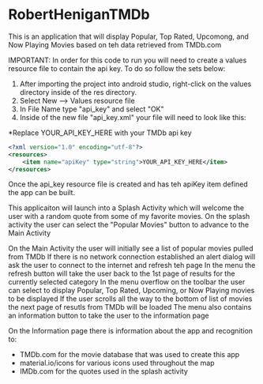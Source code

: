# RobertHeniganTMDb
This is an application that will display Popular, Top Rated, Upcomong, and Now Playing Movies based on teh data retrieved from TMDb.com

IMPORTANT:
In order for this code to run you will need to create a values resource file to contain the api key.
To do so follow the sets below:
  1) After importing the project into android studio, right-click on the values directory inside of the res directory.
  2) Select New --> Values resource file
  3) In File Name type "api_key" and select "OK"
  4) Inside of the new file "api_key.xml" your file will need to look like this:
  
*Replace YOUR_API_KEY_HERE with your TMDb api key

```xml
<?xml version="1.0" encoding="utf-8"?>
<resources>
    <item name="apiKey" type="string">YOUR_API_KEY_HERE</item>
</resources>
```

Once the api_key resource file is created and has teh apiKey item defined the app can be built.

This applicaiton will launch into a Splash Activity which will welcome the user with a random quote from some of my favorite movies.
On the splash activity the user can select the "Popular Movies" button to advance to the Main Activity

On the Main Activity the user will initially see a list of popular movies pulled from TMDb
If there is no network connection established an alert dialog will ask the user to connect to the internet and refresh teh page
In the menu the refresh button will take the user back to the 1st page of results for the currently selected category
In the menu overflow on the toolbar the user can select to display Popular, Top Rated, Upcoming, or Now Playing movies to be displayed
If the user scrolls all the way to the bottom of list of movies the next page of resutls from TMDb will be loaded
The menu also contains an information button to take the user to the information page

On the Information page there is information about the app and recognition to:
  - TMDb.com for the movie database that was used to create this app
  - material.io/icons for various icons used throughout the map
  - IMDb.com for the quotes used in the splash activity
